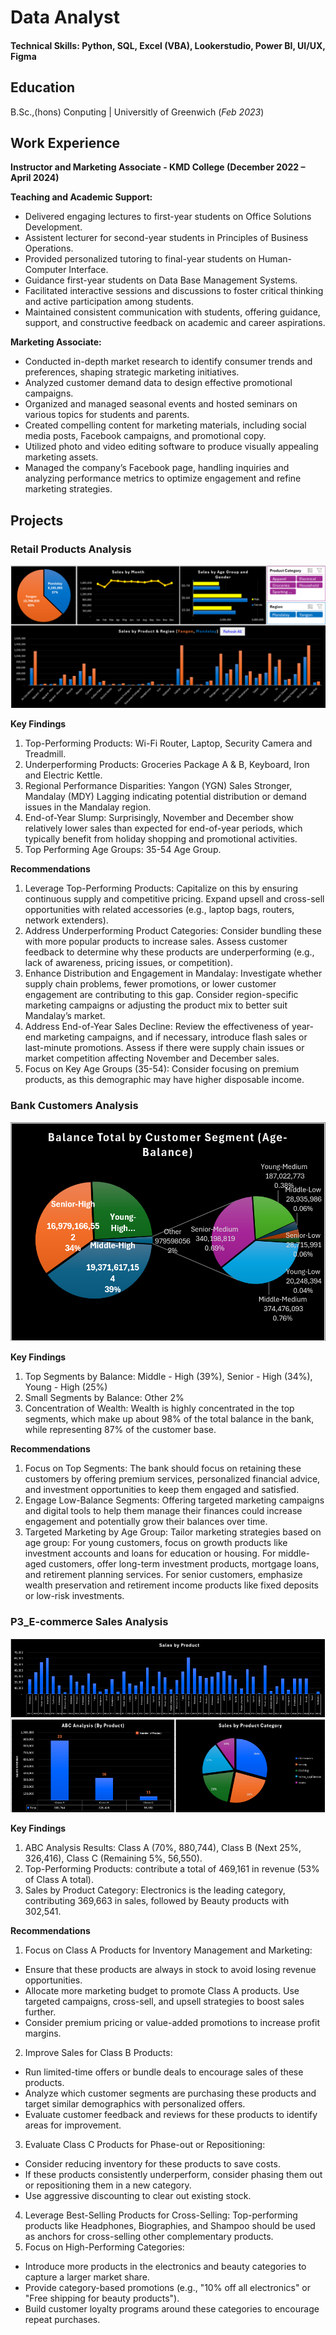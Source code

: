 # Data Analyst

#### Technical Skills: Python, SQL, Excel (VBA), Lookerstudio, Power BI, UI/UX, Figma

## Education		        		
B.Sc.,(hons) Conputing | Universitly of Greenwich (_Feb 2023_)

## Work Experience
**Instructor and Marketing Associate -
KMD College (December 2022 – April 2024)**

  **Teaching and Academic Support:**
  
  - Delivered engaging lectures to first-year students on Office Solutions Development.
  - Assistent lecturer for second-year students in Principles of Business Operations.
  - Provided personalized tutoring to final-year students on Human-Computer Interface.
  - Guidance first-year students on Data Base Management Systems.
  - Facilitated interactive sessions and discussions to foster critical thinking and active participation among students.
  - Maintained consistent communication with students, offering guidance, support, and constructive feedback on academic and career aspirations.

  **Marketing Associate:**
  
  - Conducted in-depth market research to identify consumer trends and preferences, shaping strategic marketing initiatives.
  - Analyzed customer demand data to design effective promotional campaigns.
  - Organized and managed seasonal events and hosted seminars on various topics for students and parents.
  - Created compelling content for marketing materials, including social media posts, Facebook campaigns, and promotional copy.
  - Utilized photo and video editing software to produce visually appealing marketing assets.
  - Managed the company’s Facebook page, handling inquiries and analyzing performance metrics to optimize engagement and refine marketing strategies.
  

## Projects
### Retail Products Analysis

![retail_dashboard](/assets/img/Retail_Dashboard.png)

**Key Findings**
1)	Top-Performing Products: Wi-Fi Router, Laptop, Security Camera and Treadmill.
2)	Underperforming Products: Groceries Package A & B, Keyboard, Iron and Electric Kettle.
3)	Regional Performance Disparities: Yangon (YGN) Sales Stronger, Mandalay (MDY) Lagging indicating potential distribution or demand issues in the Mandalay region.
4)	End-of-Year Slump: Surprisingly, November and December show relatively lower sales than expected for end-of-year periods, which typically benefit from holiday shopping and promotional activities.
5)	Top Performing Age Groups: 35-54 Age Group.
	
	
**Recommendations**
1)	Leverage Top-Performing Products: Capitalize on this by ensuring continuous supply and competitive pricing. Expand upsell and cross-sell opportunities with related accessories (e.g., laptop bags, routers, network extenders).
2)	Address Underperforming Product Categories: Consider bundling these with more popular products to increase sales. Assess customer feedback to determine why these products are underperforming (e.g., lack of awareness, pricing issues, or competition).
3)	Enhance Distribution and Engagement in Mandalay: Investigate whether supply chain problems, fewer promotions, or lower customer engagement are contributing to this gap. Consider region-specific marketing campaigns or adjusting the product mix to better suit Mandalay’s market.
4)	Address End-of-Year Sales Decline: Review the effectiveness of year-end marketing campaigns, and if necessary, introduce flash sales or last-minute promotions. Assess if there were supply chain issues or market competition affecting November and December sales.
5)	Focus on Key Age Groups (35-54): Consider focusing on premium products, as this demographic may have higher disposable  income.

### Bank Customers Analysis

![bank_dashboard](/assets/img/Bank.png)

**Key Findings**
	
1)	Top Segments by Balance: Middle - High (39%), Senior - High (34%), Young - High (25%)
2)	Small Segments by Balance: Other 2%
3)	Concentration of Wealth: Wealth is highly concentrated in the top segments, which make up about
	98% of the total balance in the bank, while representing 87% of the customer base.
	
	
**Recommendations**
	
1)	Focus on Top Segments: The bank should focus on retaining these customers by offering premium
	services, personalized financial advice, and investment opportunities to keep them engaged and
	satisfied.
2)	Engage Low-Balance Segments: Offering targeted marketing campaigns and digital tools to help them
	manage their finances could increase engagement and potentially grow their balances over time.
3)	Targeted Marketing by Age Group: Tailor marketing strategies based on age group:
	For young customers, focus on growth products like investment accounts and loans for education or
	housing.
	For middle-aged customers, offer long-term investment products, mortgage loans, and retirement
	planning services.
	For senior customers, emphasize wealth preservation and retirement income products like fixed
	deposits or low-risk investments.


### P3_E-commerce Sales Analysis

![ecom_dashboard](/assets/img/Ecom.png)

**Key Findings**	
	
1)	ABC Analysis Results: Class A (70%, 880,744), Class B (Next 25%, 326,416), Class C (Remaining 5%, 56,550).
2) 	Top-Performing Products: contribute a total of 469,161 in revenue (53% of Class A total).
3)	Sales by Product Category: Electronics is the leading category, contributing 369,663 in sales, followed by Beauty
	products with 302,541.
	
	
**Recommendations**	
	
1)	Focus on Class A Products for Inventory Management and Marketing:
- Ensure that these products are always in stock to avoid losing revenue opportunities.
- Allocate more marketing budget to promote Class A products. Use targeted campaigns, cross-sell, and upsell strategies
	to boost sales further.
- Consider premium pricing or value-added promotions to increase profit margins.
2)	Improve Sales for Class B Products:
   - Run limited-time offers or bundle deals to encourage sales of these products.
   - Analyze which customer segments are purchasing these products and target similar demographics with personalized offers.
   - Evaluate customer feedback and reviews for these products to identify areas for improvement.
3)	Evaluate Class C Products for Phase-out or Repositioning:
   - Consider reducing inventory for these products to save costs.
   - If these products consistently underperform, consider phasing them out or repositioning them in a new category.
   - Use aggressive discounting to clear out existing stock.
4)	Leverage Best-Selling Products for Cross-Selling: Top-performing products like Headphones, Biographies, and
	Shampoo should be used as anchors for cross-selling other complementary products.
5)	Focus on High-Performing Categories:
   - Introduce more products in the electronics and beauty categories to capture a larger market share.
   - Provide category-based promotions (e.g., "10% off all electronics" or "Free shipping for beauty products").
   - Build customer loyalty programs around these categories to encourage repeat purchases.

